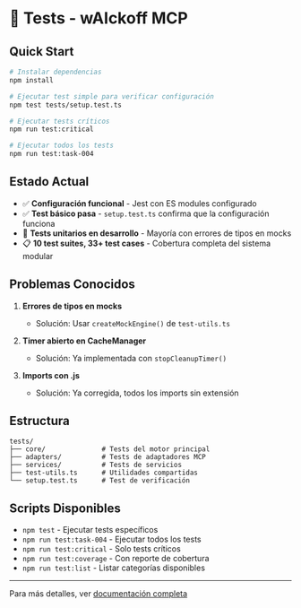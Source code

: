 # 🧪 Tests - wAIckoff MCP

## Quick Start

```bash
# Instalar dependencias
npm install

# Ejecutar test simple para verificar configuración
npm test tests/setup.test.ts

# Ejecutar tests críticos
npm run test:critical

# Ejecutar todos los tests
npm run test:task-004
```

## Estado Actual

- ✅ **Configuración funcional** - Jest con ES modules configurado
- ✅ **Test básico pasa** - `setup.test.ts` confirma que la configuración funciona
- 🚧 **Tests unitarios en desarrollo** - Mayoría con errores de tipos en mocks
- 📋 **10 test suites, 33+ test cases** - Cobertura completa del sistema modular

## Problemas Conocidos

1. **Errores de tipos en mocks**
   - Solución: Usar `createMockEngine()` de `test-utils.ts`

2. **Timer abierto en CacheManager**
   - Solución: Ya implementada con `stopCleanupTimer()`

3. **Imports con .js**
   - Solución: Ya corregida, todos los imports sin extensión

## Estructura

```
tests/
├── core/              # Tests del motor principal
├── adapters/          # Tests de adaptadores MCP
├── services/          # Tests de servicios
├── test-utils.ts      # Utilidades compartidas
└── setup.test.ts      # Test de verificación
```

## Scripts Disponibles

- `npm test` - Ejecutar tests específicos
- `npm run test:task-004` - Ejecutar todos los tests
- `npm run test:critical` - Solo tests críticos
- `npm run test:coverage` - Con reporte de cobertura
- `npm run test:list` - Listar categorías disponibles

---

Para más detalles, ver [documentación completa](claude/docs/testing/test-documentation.md)
